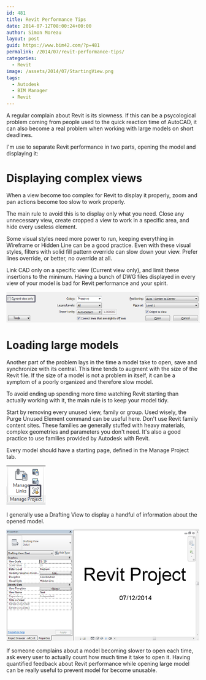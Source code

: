 ```yaml
---
id: 481
title: Revit Performance Tips
date: 2014-07-12T08:00:24+00:00
author: Simon Moreau
layout: post
guid: https://www.bim42.com/?p=481
permalink: /2014/07/revit-performance-tips/
categories:
  - Revit
image: /assets/2014/07/StartingView.png
tags:
  - Autodesk
  - BIM Manager
  - Revit
---
```

A regular complain about Revit is its slowness. If this can be a psycological problem coming from people used to the quick reaction time of AutoCAD, it can also become a real problem when working with large models on short deadlines.

I'm use to separate Revit performance in two parts, opening the model and displaying it:

# Displaying complex views

When a view become too complex for Revit to display it properly, zoom and pan actions become too slow to work properly.

The main rule to avoid this is to display only what you need. Close any unnecessary view, create cropped a view to work in a specific area, and hide every useless element.

Some visual styles need more power to run, keeping everything in Wireframe or Hidden Line can be a good practice. Even with these visual styles, filters with solid fill pattern override can slow down your view. Prefer lines override, or better, no override at all.

Link CAD only on a specific view (Current view only), and limit these insertions to the minimum. Having a bunch of DWG files displayed in every view of your model is bad for Revit performance and your spirit.

![InserDWG](/assets/2014/07/InserDWG.png)

# Loading large models

Another part of the problem lays in the time a model take to open, save and synchronize with its central. This time tends to augment with the size of the Revit file. If the size of a model is not a problem in itself, it can be a symptom of a poorly organized and therefore slow model.

To avoid ending up spending more time watching Revit starting than actually working with it, the main rule is to keep your model tidy.

Start by removing every unused view, family or group. Used wisely, the Purge Unused Element command can be useful here. Don't use Revit family content sites. These families ae generally stuffed with heavy materials, complex geometries and parameters you don't need. It's also a good practice to use families provided by Autodesk with Revit.

Every model should have a starting page, defined in the Manage Project tab.

![ManageStartingView](/assets/2014/07/ManageStartingView.png)

I generally use a Drafting View to display a handful of information about the opened model.

![StartingView](/assets/2014/07/StartingView.png)

If someone complains about a model becoming slower to open each time, ask every user to actually count how much time it take to open it. Having quantified feedback about Revit performance while opening large model can be really useful to prevent model for become unusable.